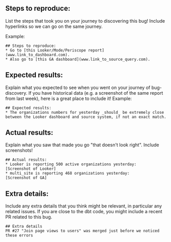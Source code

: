 ## Steps to reproduce:

List the steps that took you on your journey to discovering this bug! Include hyperlinks so we can go on the same journey.

Example:

```
## Steps to reproduce:
* Go to [this Looker/Mode/Periscope report](www.link_to_dashboard.com).
* Also go to [this GA dashboard](www.link_to_source_query.com).
```

## Expected results:

Explain what you expected to see when you went on your journey of bug-discovery. If you have historical data (e.g. a screenshot of the same report from last week), here is a great place to include it!
Example:
```
## Expected results:
* The organizations numbers for yesterday _should_ be extremely close between the Looker dashboard and source system, if not an exact match.
```

## Actual results:

Explain what you saw that made you go "that doesn't look right". Include screenshots!
```
## Actual results:
* Looker is reporting 500 active organizations yesterday:
[Screenshot of Looker]
* multi_site is reporting 468 organizations yesterday:
[Screenshot of GA]
```

## Extra details:

Include any extra details that you think might be relevant, in particular any related issues. If you are close to the dbt code, you might include a recent PR related to this bug.
```
## Extra details
PR #27 "Join page views to users" was merged just before we noticed these errors
```
